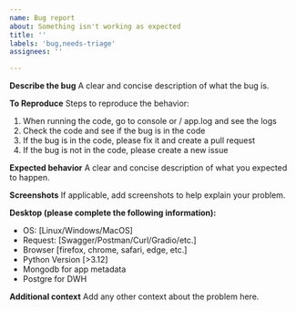 ```yaml
---
name: Bug report
about: Something isn't working as expected
title: ''
labels: 'bug,needs-triage'
assignees: ''

---
```


**Describe the bug**
A clear and concise description of what the bug is.

**To Reproduce**
Steps to reproduce the behavior:
1. When running the code, go to console or / app.log and see the logs
2. Check the code and see if the bug is in the code
3. If the bug is in the code, please fix it and create a pull request
4. If the bug is not in the code, please create a new issue

**Expected behavior**
A clear and concise description of what you expected to happen.

**Screenshots**
If applicable, add screenshots to help explain your problem.

**Desktop (please complete the following information):**
 - OS: [Linux/Windows/MacOS]
 - Request: [Swagger/Postman/Curl/Gradio/etc.]
 - Browser [firefox, chrome, safari, edge, etc.]
 - Python Version [>3.12]
 - Mongodb for app metadata
 - Postgre for DWH

**Additional context**
Add any other context about the problem here.
